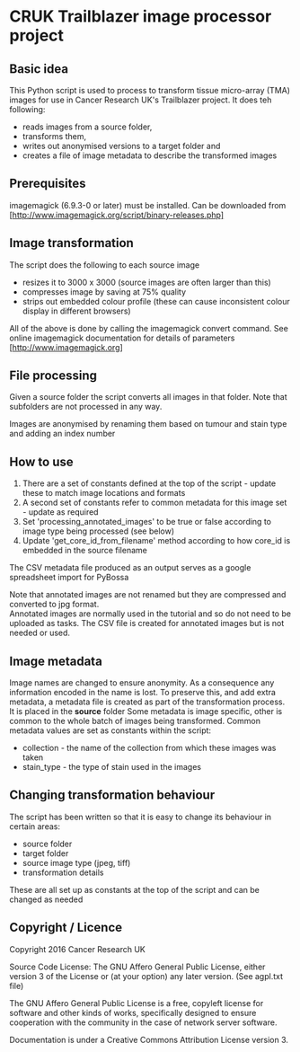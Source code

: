 # CRUK Trailblazer image processor project

## Basic idea

This Python script is used to process to transform tissue micro-array (TMA) images for use in
Cancer Research UK's Trailblazer project.  It does teh following:
 
- reads images from a source folder, 
- transforms them,
- writes out anonymised versions to a target folder and 
- creates a file of image metadata to describe the transformed images

## Prerequisites

imagemagick (6.9.3-0 or later) must be installed.  Can be downloaded from [http://www.imagemagick.org/script/binary-releases.php]

## Image transformation

The script does the following to each source image
- resizes it to 3000 x 3000 (source images are often larger than this)
- compresses image by saving at 75% quality
- strips out embedded colour profile (these can cause inconsistent colour display in different browsers)

All of the above is done by calling the imagemagick convert command.
See online imagemagick documentation for details of parameters [http://www.imagemagick.org]

## File processing

Given a source folder the script  converts all images in that folder.
Note that subfolders are not processed in any way.

Images are anonymised by renaming them based on tumour and stain type and adding an index number

## How to use

1. There are a set of constants defined at the top of the script - update these to match image locations and formats
2. A second set of constants refer to common metadata for this image set - update as required
3. Set 'processing_annotated_images' to be true or false according to image type being processed (see below)
4. Update 'get_core_id_from_filename' method according to how core_id is embedded in the source filename

The CSV metadata file produced as an output serves as a google spreadsheet import for PyBossa

Note that annotated images are not renamed but they are compressed and converted to jpg format.  
Annotated images are normally used in the tutorial and so do not need to be uploaded as tasks.
The CSV file is created for annotated images but is not needed or used.

## Image metadata

Image names are changed to ensure anonymity.  As a consequence any information encoded in the name is lost.
To preserve this, and add extra metadata, a metadata file is created as part of the transformation process.  
It is placed in the **source** folder
Some metadata is image specific, other is common to the whole batch of images being transformed.
Common metadata values are set as constants within the script:
 - collection - the name of the collection from which these images was taken
 - stain_type - the type of stain used in the images

## Changing transformation behaviour

The script has been written so that it is easy to change its behaviour in certain areas:

- source folder
- target folder
- source image type (jpeg, tiff)
- transformation details

These are all set up as constants at the top of the script and can be changed as needed

## Copyright / Licence

Copyright 2016 Cancer Research UK

Source Code License: The GNU Affero General Public License, either version 3 of the License or (at your option) any later version. (See agpl.txt file)

The GNU Affero General Public License is a free, copyleft license for software and other kinds of works, specifically designed to ensure 
cooperation with the community in the case of network server software.

Documentation is under a Creative Commons Attribution License version 3.

